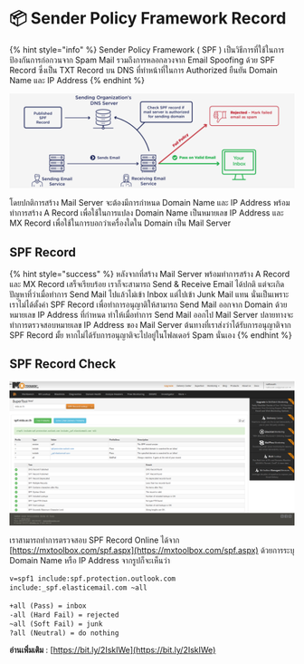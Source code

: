 # 📦 Sender Policy Framework Record

{% hint style="info" %}
Sender Policy Framework ( SPF ) เป็นวิธีการที่ใช้ในการป้องกันการก่อกวนจาก Spam Mail รวมถึงการหลอกลวงจาก Email Spoofing ด้วย SPF Record ซึ่งเป็น TXT Record บน DNS ที่ทำหน้าที่ในการ Authorized ยืนยัน Domain Name และ IP Address
{% endhint %}

![SPF-01.png](../../.gitbook/assets/spf-01.png)

โดยปกติการสร้าง Mail Server จะต้องมีการกำหนด Domain Name และ IP Address พร้อมทำการสร้าง A Record เพื่อใช้ในการแปลง Domain Name เป็นหมายเลข IP Address และ MX Record เพื่อใช้ในการบอกว่าเครื่องใดใน Domain เป็น Mail Server

## **SPF Record**

{% hint style="success" %}
หลังจากที่สร้าง Mail Server พร้อมทำการสร้าง A Record และ MX Record เสร็จเรียบร้อย เราก็จะสามารถ Send & Receive Email ได้ปกติ แต่จะเกิดปัญหาที่ว่าเมื่อทำการ Send Mail ไปแล้วไม่เข้า Inbox แต่ไปเข้า Junk Mail แทน นั่นเป็นเพราะเราไม่ได้ตั้งค่า SPF Record เพื่อทำการอนุญาติให้สามารถ Send Mail ออกจาก Domain ด้วยหมายเลข IP Address ที่กำหนด ทำให้เมื่อทำการ Send Mail ออกไป Mail Server ปลายทางจะทำการตรวจสอบหมายเลข IP Address ของ Mail Server ต้นทางที่เราส่งว่าได้รับการอนุญาติจาก SPF Record มั้ย หากไม่ได้รับการอนุญาติจะไปอยู่ในโฟลเดอร์ Spam นั่นเอง
{% endhint %}

## **SPF Record Check**

![](../../.gitbook/assets/spf-02.png)

เราสามารถทำการตรวจสอบ SPF Record Online ได้จาก [https://mxtoolbox.com/spf.aspx](https://mxtoolbox.com/spf.aspx) ด้วยการระบุ Domain Name หรือ IP Address จากรูปก็จะเห็นว่า

```
v=spf1 include:spf.protection.outlook.com include:_spf.elasticemail.com ~all

+all (Pass) = inbox
-all (Hard Fail) = rejected
~all (Soft Fail) = junk
?all (Neutral) = do nothing
```

**อ่านเพิ่มเติม** : [https://bit.ly/2IskIWe](https://bit.ly/2IskIWe)
